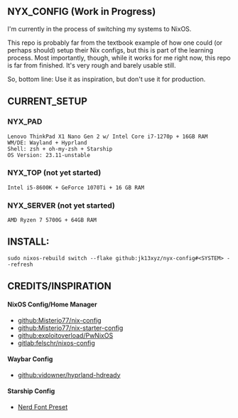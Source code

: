 ## NYX_CONFIG (Work in Progress)

I'm currently in the process of switching my systems to NixOS. 

This repo is probably far from the textbook example of how one could (or perhaps should) setup their Nix configs, but this is part of the learning process. Most importantly, though, while it works for me right now, this repo is far from finished. It's very rough and barely usable still.

So, bottom line: Use it as inspiration, but don't use it for production.

## CURRENT_SETUP

### NYX_PAD
    Lenovo ThinkPad X1 Nano Gen 2 w/ Intel Core i7-1270p + 16GB RAM
    WM/DE: Wayland + Hyprland
    Shell: zsh + oh-my-zsh + Starship
    OS Version: 23.11-unstable

### NYX_TOP (not yet started)
    Intel i5-8600K + GeForce 1070Ti + 16 GB RAM

### NYX_SERVER (not yet started)
    AMD Ryzen 7 5700G + 64GB RAM

## INSTALL:

    sudo nixos-rebuild switch --flake github:jk13xyz/nyx-config#<SYSTEM> --refresh

## CREDITS/INSPIRATION

#### NixOS Config/Home Manager

- [github:Misterio77/nix-config](https://github.com/Misterio77/nix-config)
- [github:Misterio77/nix-starter-config](https://github.com/Misterio77/nix-starter-config)
- [github:exploitoverload/PwNixOS](https://github.com/exploitoverload/PwNixOS/)
- [gitlab:felschr/nixos-config](https://gitlab.com/felschr/nixos-config)

#### Waybar Config

- [github:vidowner/hyprland-hdready](https://github.com/vidowner/hyprland-hdready)

#### Starship Config

- [Nerd Font Preset](https://starship.rs/presets/nerd-font.html)